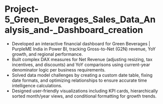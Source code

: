 # Project-5_Green_Beverages_Sales_Data_Analysis_and-_Dashboard_creation
* Developed an interactive financial dashboard for Green Beverages | PurpleME India in Power BI, tracking Gross-to-Net (G2N) revenue, YoY growth, and regional performance.
* Built complex DAX measures for Net Revenue (adjusting resizing, tax incentives, and discounts) and YoY comparisons using current-year denominator logic per business requirements.
* Solved data model challenges by creating a custom date table, fixing date formats, and optimizing relationships to ensure accurate time intelligence calculations.
* Designed user-friendly visualizations including KPI cards, hierarchically sorted month/year views, and conditional formatting for growth trends.
